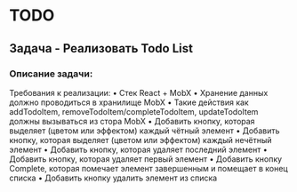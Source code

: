 # TODO

## Задача - Реализовать Todo List

### Описание задачи:

Требования к реализации:
• Стек React + MobX
• Хранение данных должно проводиться в хранилище MobX
• Такие действия как addTodoItem, removeTodoItem/completeTodoItem, updateTodoItem
должны вызываться из стора MobX
• Добавить кнопку, которая выделяет (цветом или эффектом) каждый чётный элемент
• Добавить кнопку, которая выделяет (цветом или эффектом) каждый нечётный элемент
• Добавить кнопку, которая удаляет последний элемент
• Добавить кнопку, которая удаляет первый элемент
• Добавить кнопку Complete, которая помечает элемент завершенным и помещает в конец
списка
• Добавить кнопку удалить элемент из списка
